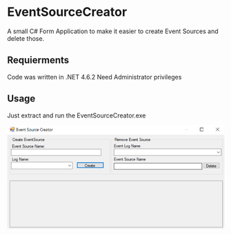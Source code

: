 # EventSourceCreator

A small C# Form Application to make it easier to create Event Sources and delete those.

## Requierments
Code was written in .NET 4.6.2
Need Administrator privileges

## Usage 
Just extract and run the EventSourceCreator.exe

![Screenshot of the Main Form](Media/MainForm.PNG "MainForm")
